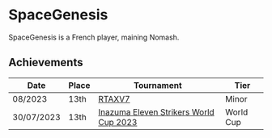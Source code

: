 # SpaceGenesis

SpaceGenesis is a French player, maining Nomash.

## Achievements

|Date|Place|Tournament|Tier|
|-|-|-|-|
| 08/2023 | 13th | [RTAXV7](/inapedia/tournaments/rtaxv/rtaxv7.md) | Minor |
| 30/07/2023 | 13th | [Inazuma Eleven Strikers World Cup 2023](/inapedia/tournaments/worldcup23.md) | World Cup |
